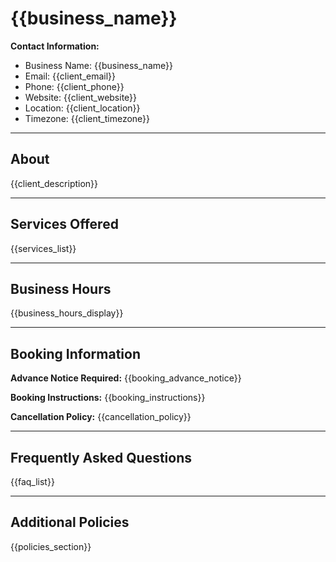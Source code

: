 # {{business_name}}

**Contact Information:**
- Business Name: {{business_name}}
- Email: {{client_email}}
- Phone: {{client_phone}}
- Website: {{client_website}}
- Location: {{client_location}}
- Timezone: {{client_timezone}}

---

## About

{{client_description}}

---

## Services Offered

{{services_list}}

---

## Business Hours

{{business_hours_display}}

---

## Booking Information

**Advance Notice Required:** {{booking_advance_notice}}

**Booking Instructions:** {{booking_instructions}}

**Cancellation Policy:** {{cancellation_policy}}

---

## Frequently Asked Questions

{{faq_list}}

---

## Additional Policies

{{policies_section}}
 